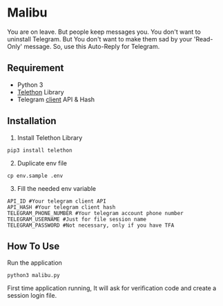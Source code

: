 # Malibu
You are on leave. But people keep messages you.
You don't want to uninstall Telegram. But You don't want to make them sad by your 'Read-Only' message.
So, use this Auto-Reply for Telegram.

## Requirement
- Python 3
- [Telethon](https://github.com/LonamiWebs/Telethon) Library
- Telegram [client](https://core.telegram.org/api/obtaining_api_id) API & Hash

## Installation
1. Install Telethon Library
```
pip3 install telethon
```
2. Duplicate env file
```
cp env.sample .env
```
3. Fill the needed env variable
```
API_ID #Your telegram client API
API_HASH #Your telegram client hash
TELEGRAM_PHONE_NUMBER #Your telegram account phone number
TELEGRAM_USERNAME #Just for file session name
TELEGRAM_PASSWORD #Not necessary, only if you have TFA
```
## How To Use
Run the application
```
python3 malibu.py
```
First time application running, It will ask for verification code and create a session login file.
